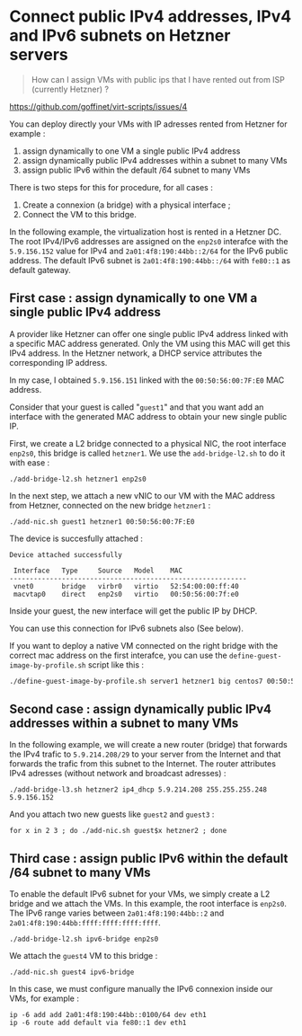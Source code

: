 # Connect public IPv4 addresses, IPv4 and IPv6 subnets on Hetzner servers

>How can I assign VMs with public ips that I have rented out from ISP (currently Hetzner) ?

https://github.com/goffinet/virt-scripts/issues/4

You can deploy directly your VMs with IP adresses rented from Hetzner for example :

1. assign dynamically to one VM a single public IPv4 address
2. assign dynamically public IPv4 addresses within a subnet to many VMs
3. assign public IPv6 within the default /64 subnet to many VMs

There is two steps for this for procedure, for all cases :

1. Create a connexion (a bridge) with a physical interface ;
2. Connect the VM to this bridge.

In the following example, the virtualization host is rented in a Hetzner DC. The root IPv4/IPv6 addresses are assigned on the `enp2s0` interafce with the `5.9.156.152` value for IPv4 and `2a01:4f8:190:44bb::2/64` for the IPv6 public address. The default IPv6 subnet is `2a01:4f8:190:44bb::/64` with `fe80::1` as default gateway.

## First case : assign dynamically to one VM a single public IPv4 address

A provider like Hetzner can offer one single public IPv4 address linked with a specific MAC address generated. Only the VM using this MAC will get this IPv4 address. In the Hetzner network, a DHCP service attributes the corresponding IP address.

In my case, I obtained `5.9.156.151` linked with the `00:50:56:00:7F:E0` MAC address.

Consider that your guest is called "`guest1`" and that you want add an interface with the generated MAC address to obtain your new single public IP.

First, we create a L2 bridge connected to a physical NIC, the root interface `enp2s0`, this bridge is called `hetzner1`. We use the `add-bridge-l2.sh` to do it with ease :

```
./add-bridge-l2.sh hetzner1 enp2s0
```

In the next step, we attach a new vNIC to our VM with the MAC address from Hetzner, connected on the new bridge `hetzner1` :

```
./add-nic.sh guest1 hetzner1 00:50:56:00:7F:E0
```

The device is succesfully attached :

```
Device attached successfully

 Interface   Type     Source   Model    MAC
-----------------------------------------------------------
 vnet0       bridge   virbr0   virtio   52:54:00:00:ff:40
 macvtap0    direct   enp2s0   virtio   00:50:56:00:7f:e0
```

Inside your guest, the new interface will get the public IP by DHCP.

You can use this connection for IPv6 subnets also (See below).

If you want to deploy a native VM connected on the right bridge with the correct mac address on the first interafce, you can use the `define-guest-image-by-profile.sh` script like this :

```bash
./define-guest-image-by-profile.sh server1 hetzner1 big centos7 00:50:56:00:7F:E0
```

## Second case : assign dynamically public IPv4 addresses within a subnet to many VMs

In the following example, we will create a new router (bridge) that forwards the IPv4 trafic to `5.9.214.208/29` to your server from the Internet and that forwards the trafic from this subnet to the Internet. The router attributes IPv4 adresses (without network and broadcast adresses) :

```
./add-bridge-l3.sh hetzner2 ip4_dhcp 5.9.214.208 255.255.255.248 5.9.156.152
```

And you attach two new guests like `guest2` and `guest3` :

```
for x in 2 3 ; do ./add-nic.sh guest$x hetzner2 ; done
```

## Third case : assign public IPv6 within the default /64 subnet to many VMs

To enable the default IPv6 subnet for your VMs, we simply create a L2 bridge and we attach the VMs. In this example, the root interface is `enp2s0`. The IPv6 range varies between `2a01:4f8:190:44bb::2` and `2a01:4f8:190:44bb:ffff:ffff:ffff:ffff`.

```
./add-bridge-l2.sh ipv6-bridge enp2s0
```

We attach the `guest4` VM to this bridge :

```
./add-nic.sh guest4 ipv6-bridge
```

In this case, we must configure manually the IPv6 connexion inside our VMs, for example :

```
ip -6 add add 2a01:4f8:190:44bb::0100/64 dev eth1
ip -6 route add default via fe80::1 dev eth1
```
